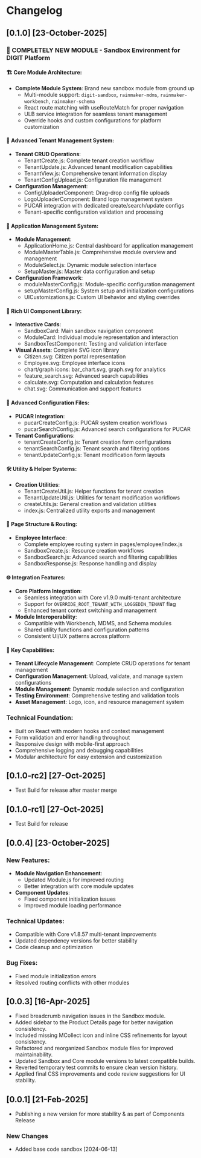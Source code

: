 # Changelog

## [0.1.0] [23-October-2025]

### 🎉 COMPLETELY NEW MODULE - Sandbox Environment for DIGIT Platform

#### 🏗️ Core Module Architecture:
- **Complete Module System**: Brand new sandbox module from ground up
  - Multi-module support: `digit-sandbox`, `rainmaker-mdms`, `rainmaker-workbench`, `rainmaker-schema`
  - React route matching with useRouteMatch for proper navigation
  - ULB service integration for seamless tenant management
  - Override hooks and custom configurations for platform customization

#### 🏢 Advanced Tenant Management System:
- **Tenant CRUD Operations**: 
  - TenantCreate.js: Complete tenant creation workflow
  - TenantUpdate.js: Advanced tenant modification capabilities
  - TenantView.js: Comprehensive tenant information display
  - TenantConfigUpload.js: Configuration file management
- **Configuration Management**: 
  - ConfigUploaderComponent: Drag-drop config file uploads
  - LogoUploaderComponent: Brand logo management system
  - PUCAR integration with dedicated create/search/update configs
  - Tenant-specific configuration validation and processing

#### 🔧 Application Management System:
- **Module Management**: 
  - ApplicationHome.js: Central dashboard for application management
  - ModuleMasterTable.js: Comprehensive module overview and management
  - ModuleSelect.js: Dynamic module selection interface
  - SetupMaster.js: Master data configuration and setup
- **Configuration Framework**: 
  - moduleMasterConfig.js: Module-specific configuration management
  - setupMasterConfig.js: System setup and initialization configurations
  - UICustomizations.js: Custom UI behavior and styling overrides

#### 🎨 Rich UI Component Library:
- **Interactive Cards**: 
  - SandboxCard: Main sandbox navigation component
  - ModuleCard: Individual module representation and interaction
  - SandboxTestComponent: Testing and validation interface
- **Visual Assets**: Complete SVG icon library
  - Citizen.svg: Citizen portal representation
  - Employee.svg: Employee interface icons
  - chart/graph icons: bar_chart.svg, graph.svg for analytics
  - feature_search.svg: Advanced search capabilities
  - calculate.svg: Computation and calculation features
  - chat.svg: Communication and support features

#### 📄 Advanced Configuration Files:
- **PUCAR Integration**: 
  - pucarCreateConfig.js: PUCAR system creation workflows
  - pucarSearchConfig.js: Advanced search configurations for PUCAR
- **Tenant Configurations**: 
  - tenantCreateConfig.js: Tenant creation form configurations
  - tenantSearchConfig.js: Tenant search and filtering options
  - tenantUpdateConfig.js: Tenant modification form layouts

#### 🛠️ Utility & Helper Systems:
- **Creation Utilities**: 
  - TenantCreateUtil.js: Helper functions for tenant creation
  - TenantUpdateUtil.js: Utilities for tenant modification workflows
  - createUtils.js: General creation and validation utilities
  - index.js: Centralized utility exports and management

#### 🔄 Page Structure & Routing:
- **Employee Interface**: 
  - Complete employee routing system in pages/employee/index.js
  - SandboxCreate.js: Resource creation workflows
  - SandboxSearch.js: Advanced search and filtering capabilities
  - SandboxResponse.js: Response handling and display

#### 🌐 Integration Features:
- **Core Platform Integration**: 
  - Seamless integration with Core v1.9.0 multi-tenant architecture
  - Support for `OVERRIDE_ROOT_TENANT_WITH_LOGGEDIN_TENANT` flag
  - Enhanced tenant context switching and management
- **Module Interoperability**: 
  - Compatible with Workbench, MDMS, and Schema modules
  - Shared utility functions and configuration patterns
  - Consistent UI/UX patterns across platform

#### 🚀 Key Capabilities:
- **Tenant Lifecycle Management**: Complete CRUD operations for tenant management
- **Configuration Management**: Upload, validate, and manage system configurations
- **Module Management**: Dynamic module selection and configuration
- **Testing Environment**: Comprehensive testing and validation tools
- **Asset Management**: Logo, icon, and resource management system

### Technical Foundation:
- Built on React with modern hooks and context management
- Form validation and error handling throughout
- Responsive design with mobile-first approach
- Comprehensive logging and debugging capabilities
- Modular architecture for easy extension and customization

## [0.1.0-rc2]  [27-Oct-2025]
- Test Build for release after master merge

## [0.1.0-rc1]  [27-Oct-2025]
- Test Build for release

## [0.0.4] [23-October-2025]

### New Features:
- **Module Navigation Enhancement**: 
  - Updated Module.js for improved routing
  - Better integration with core module updates
- **Component Updates**:
  - Fixed component initialization issues
  - Improved module loading performance

### Technical Updates:
- Compatible with Core v1.8.57 multi-tenant improvements
- Updated dependency versions for better stability
- Code cleanup and optimization

### Bug Fixes:
- Fixed module initialization errors
- Resolved routing conflicts with other modules

## [0.0.3] [16-Apr-2025]

- Fixed breadcrumb navigation issues in the Sandbox module.
- Added sidebar to the Product Details page for better navigation consistency.
- Included missing MCollect icon and inline CSS refinements for layout consistency.
- Refactored and reorganized Sandbox module files for improved maintainability.
- Updated Sandbox and Core module versions to latest compatible builds.
- Reverted temporary test commits to ensure clean version history.
- Applied final CSS improvements and code review suggestions for UI stability.

## [0.0.1]  [21-Feb-2025]

- Publishing a new version for more stability & as part of Components Release



### New Changes

- Added base code sandbox [2024-06-13]
